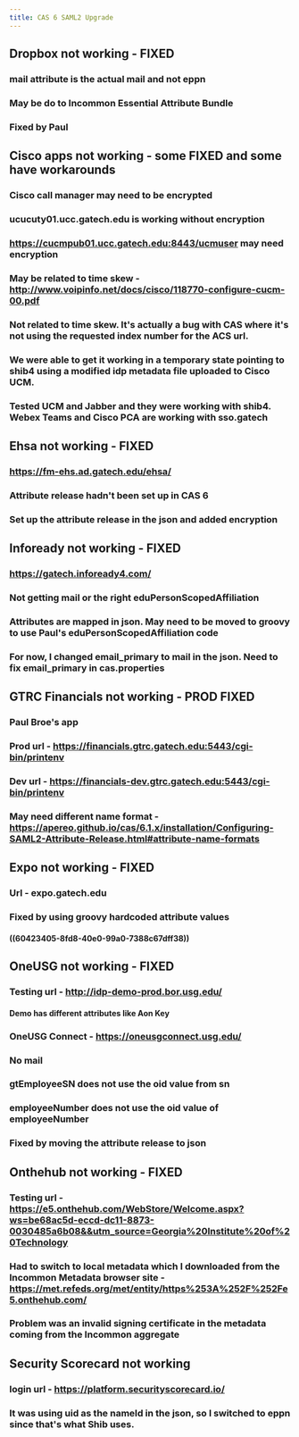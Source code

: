 ```yaml
---
title: CAS 6 SAML2 Upgrade
---
```


## Dropbox not working - FIXED
### mail attribute is the actual mail and not eppn
### May be do to Incommon Essential Attribute Bundle
### Fixed by Paul
## Cisco apps not working - some FIXED and some have workarounds
### Cisco call manager may need to be encrypted
### ucucuty01.ucc.gatech.edu is working without encryption
### https://cucmpub01.ucc.gatech.edu:8443/ucmuser may need encryption
### May be related to time skew - http://www.voipinfo.net/docs/cisco/118770-configure-cucm-00.pdf
### Not related to time skew.  It's actually a bug with CAS where it's not using the requested index number for the ACS url.
### We were able to get it working in a temporary state pointing to shib4 using a modified idp metadata file uploaded to Cisco UCM.
### Tested UCM and Jabber and they were working with shib4. Webex Teams and Cisco PCA are working with sso.gatech
## Ehsa not working - FIXED
### https://fm-ehs.ad.gatech.edu/ehsa/
### Attribute release hadn't been set up in CAS 6
### Set up the attribute release in the json and added encryption
## Infoready not working - FIXED
### https://gatech.infoready4.com/
### Not getting mail or the right eduPersonScopedAffiliation
### Attributes are mapped in json. May need to be moved to groovy to use Paul's eduPersonScopedAffiliation code
### For now, I changed email_primary to mail in the json.  Need to fix email_primary in cas.properties
## GTRC Financials not working - PROD FIXED
### Paul Broe's app
### Prod url - https://financials.gtrc.gatech.edu:5443/cgi-bin/printenv
### Dev url - https://financials-dev.gtrc.gatech.edu:5443/cgi-bin/printenv
### May need different name format - https://apereo.github.io/cas/6.1.x/installation/Configuring-SAML2-Attribute-Release.html#attribute-name-formats
## Expo not working - FIXED
### Url - expo.gatech.edu
### Fixed by using groovy hardcoded attribute values
#### ((60423405-8fd8-40e0-99a0-7388c67dff38))
## OneUSG not working - FIXED
### Testing url - http://idp-demo-prod.bor.usg.edu/
#### Demo has different attributes like Aon Key
### OneUSG Connect - https://oneusgconnect.usg.edu/
### No mail
### gtEmployeeSN does not use the oid value from sn
### employeeNumber does not use the oid value of employeeNumber
### Fixed by moving the attribute release to json
## Onthehub not working - FIXED
### Testing url - https://e5.onthehub.com/WebStore/Welcome.aspx?ws=be68ac5d-eccd-dc11-8873-0030485a6b08&&utm_source=Georgia%20Institute%20of%20Technology
### Had to switch to local metadata which I downloaded from the Incommon Metadata browser site - https://met.refeds.org/met/entity/https%253A%252F%252Fe5.onthehub.com/
### Problem was an invalid signing certificate in the metadata coming from the Incommon aggregate
## Security Scorecard not working
### login url - https://platform.securityscorecard.io/
### It was using uid as the nameId in the json, so I switched to eppn since that's what Shib uses.
###
